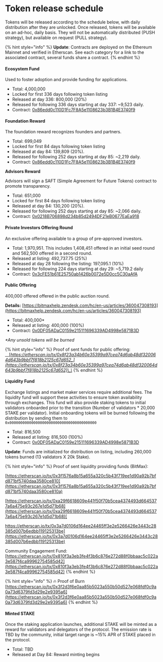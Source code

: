 # Token release schedule

Tokens will be released according to the schedule below, with daily distribution after they are unlocked. Once released, tokens will be available on an ad-hoc, daily basis. They will not be automatically distributed \(PUSH strategy\), but available on request \(PULL strategy\).

{% hint style="info" %}
**Update**: Contracts are deployed on the Ethereum Mainnet and verified in Etherscan. See each category for a link to the associated contract, several funds share a contract.
{% endhint %}

#### Ecosystem Fund

Used to foster adoption and provide funding for applications.

* Total: 4,000,000
* Locked for first 336 days following token listing
* Released at day 336: 800,000 \(20%\)
* Released for following 336 days starting at day 337: ~9,523 daily.
* Contract: [0x86edd0c110D1Fc7F8A5e1108623b3B1B4E3740f9](https://etherscan.io/address/0x86edd0c110d1fc7f8a5e1108623b3b1b4e3740f9)

#### Foundation Reward

The foundation reward recognizes founders and partners.

* Total: 699,049
* Locked for first 84 days following token listing
* Released at day 84: 139,809 \(20%\). 
* Released for following 252 days starting at day 85: ~2,219 daily.
* Contract: [0x86edd0c110D1Fc7F8A5e1108623b3B1B4E3740f9](https://etherscan.io/address/0x86edd0c110d1fc7f8a5e1108623b3b1b4e3740f9)

**Advisors Reward**

Advisors will sign a SAFT \(Simple Agreement for Future Tokens\) contract to promote transparency.

* Total: 651,000
* Locked for first 84 days following token listing
* Released at day 84: 130,200 \(20%\). 
* Released for following 252 days starting at day 85: ~2,066 daily.
* Contract: [0x0218B706898d234b85d2494DF21eB0677EaEa918](https://etherscan.io/address/0x0218B706898d234b85d2494DF21eB0677EaEa918)

#### Private Investors Offering Round

An exclusive offering available to a group of pre-approved investors.

* Total: 1,970,951. This includes 1,408,451 offered in an initial seed round and 562,500 offered in a second round.
* Released at listing: 492,737.75 \(25%\)
* Released at day 28 following the listing: 197,095.1 \(10%\)
* Released for following 224 days starting at day 29: ~5,719.2 daily
* Contract: [0x3cFE51b61E25750ab1426b0072e5D0cc5C30aAfA](https://etherscan.io/address/0x3cFE51b61E25750ab1426b0072e5D0cc5C30aAfA)

#### Public Offering

400,000 offered offered in the public auction round.

**Details:** [https://bitmaxhelp.zendesk.com/hc/en-us/articles/360047308193](https://bitmaxhelp.zendesk.com/hc/en-us/articles/360047308193)

* Total: 400,000\*
* Released at listing: 400,000 \(100%\)
* Contract: [0x0DF05ADaC0159e215111696339AD4998e5871B3D](https://etherscan.io/address/0x0df05adac0159e215111696339ad4998e5871b3d)

_\*Any unsold tokens will be burned_

{% hint style="info" %}
Proof of sent funds for public offering:  
__[_https://etherscan.io/tx/0x8f23a34b60e35399a97cea74d6ab48df320064d643b9bbf7f818b2125c67d652_](https://etherscan.io/tx/0x8f23a34b60e35399a97cea74d6ab48df320064d643b9bbf7f818b2125c67d652)\_\_
{% endhint %}

#### Liquidity Fund

Exchange listings and market maker services require additional fees. The liquidity fund will support these activities to ensure token availability through exchanges. This fund will also provide staking tokens to initial validators onboarded prior to the transition \(Number of validators \* 20,000 STAKE per validator\). Initial onboarding tokens will be burned following the distribution by sending them to `0x0000000000000000000000000000000000000000`

* Total: 816,500
* Released at listing: 816,500 \(100%\)
* Contract: [0x0DF05ADaC0159e215111696339AD4998e5871B3D](https://etherscan.io/address/0x0df05adac0159e215111696339ad4998e5871b3d)

**Update**: Funds are initialized for distribution on listing, including 260,000 tokens burned \(13 validators X 20k Stake\).

{% hint style="info" %}
Proof of sent liquidity providing funds \(BitMax\):  
  
[https://etherscan.io/tx/0x3f1576a8b15a655a320c5b43f719ee1d90a92b7bfd871bf5740daa3580ce810](https://etherscan.io/tx/0x3f1576a8b15a655a320c5b43f719ee1d90a92b7bfd871bf5740daa3580ce810a)  
  
[https://etherscan.io/tx/0xa29f6618609e441f50f70b5cea4374493d6645377a6a475e93c267e1d5d71b68](https://etherscan.io/tx/0xa29f6618609e441f50f70b5cea4374493d6645377a6a475e93c267e1d5d71b68)[  
  
https://etherscan.io/tx/0x3a7d0106d164ee24465ff3e2e5266426e3443c28385d007b6edbb119125313be](https://etherscan.io/tx/0x3a7d0106d164ee24465ff3e2e5266426e3443c28385d007b6edbb119125313be)

Community Engagement Fund: [https://etherscan.io/tx/0x810f3a3eb3fe4f3b6c876e272d88f0bbaac5c022a3e587f4ca99962754585d42](https://etherscan.io/tx/0x810f3a3eb3fe4f3b6c876e272d88f0bbaac5c022a3e587f4ca99962754585d42)
{% endhint %}

{% hint style="info" %}
🔥 Proof of Burn   
[https://etherscan.io/tx/0x3f2d3f6e0aa85b5023a550b50d527e068fdf0c9a0a73d6379fd3d29e2e9395a6](https://etherscan.io/tx/0x3f2d3f6e0aa85b5023a550b50d527e068fdf0c9a0a73d6379fd3d29e2e9395a6) 
{% endhint %}

#### Minted STAKE

Once the staking application launches, additional STAKE will be minted as a reward for validators and delegators of the protocol. The emission rate is TBD by the community, initial target range is ~15% APR of STAKE placed in the protocol.

* Total: TBD
* Released at Day 84: Reward minting begins

